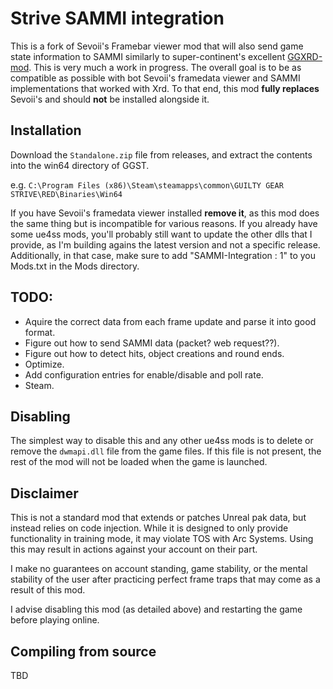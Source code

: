 # Strive SAMMI integration

This is a fork of Sevoii's Framebar viewer mod that will also send game state information to SAMMI similarly to super-continent's excellent [GGXRD-mod](https://github.com/super-continent/ggxrd-mod). This is very much a work in progress. The overall goal is to be as compatible as possible with bot Sevoii's framedata viewer and SAMMI implementations that worked with Xrd. To that end, this mod **fully replaces** Sevoii's and should **not** be installed alongside it.

## Installation
Download the `Standalone.zip` file from releases, and extract the contents into the win64 directory of GGST.

e.g. ```C:\Program Files (x86)\Steam\steamapps\common\GUILTY GEAR STRIVE\RED\Binaries\Win64```

If you have Sevoii's framedata viewer installed **remove it**, as this mod does the same thing but is incompatible for various reasons.
If you already have some ue4ss mods, you'll probably still want to update the other dlls that I provide, as I'm building agains the latest version and not a specific release.
Additionally, in that case, make sure to add "SAMMI-Integration : 1" to you Mods.txt in the Mods directory.

## TODO:
- Aquire the correct data from each frame update and parse it into good format.
- Figure out how to send SAMMI data (packet? web request??).
- Figure out how to detect hits, object creations and round ends.
- Optimize.
- Add configuration entries for enable/disable and poll rate.
- Steam.

## Disabling
The simplest way to disable this and any other ue4ss mods is to delete or remove the ```dwmapi.dll``` file from the game files. If this file is not present, the rest of the mod will not be loaded when the game is launched.

## Disclaimer
This is not a standard mod that extends or patches Unreal pak data, but instead relies on code injection. While it is designed to only provide functionality in training mode, it may violate TOS with Arc Systems. Using this may result in actions against your account on their part.

I make no guarantees on account standing, game stability, or the mental stability of the user after practicing perfect frame traps that may come as a result of this mod.

I advise disabling this mod (as detailed above) and restarting the game before playing online.

## Compiling from source
TBD
